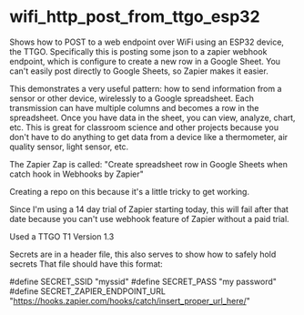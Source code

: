 # wifi_http_post_from_ttgo_esp32
Shows how to POST to a web endpoint over WiFi using an ESP32 device, the TTGO.  Specifically this is posting some json to a zapier webhook endpoint,
which is configure to create a new row in a Google Sheet.  You can't easily post directly to Google Sheets, so Zapier makes it easier.

This demonstrates a very useful pattern:  how to send information from a sensor or other device, wirelessly to a Google spreadsheet.  Each transmission
can have multiple columns and becomes a row in the spreadsheet.  Once you have data in the sheet, you can view, analyze, chart, etc.  This is 
great for classroom science and other projects because you don't have to do anything to get data from a device like a thermometer,
air quality sensor, light sensor, etc.

The Zapier Zap is called: "Create spreadsheet row in Google Sheets when catch hook in Webhooks by Zapier"

Creating a repo on this because it's a little tricky to get working.

Since I'm using a 14 day trial of Zapier starting today, this will fail after that date because you can't
use webhook feature of Zapier without a paid trial.

Used a TTGO T1 Version 1.3

Secrets are in a header file, this also serves to show how to safely hold secrets
That file should have this format:

#define SECRET_SSID "myssid"
#define SECRET_PASS "my password"
#define SECRET_ZAPIER_ENDPOINT_URL "https://hooks.zapier.com/hooks/catch/insert_proper_url_here/"


